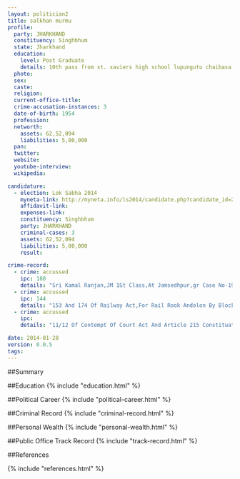 ```yaml
---
layout: politician2
title: salkhan murmu
profile: 
  party: JHARKHAND
  constituency: Singhbhum
  state: Jharkhand
  education: 
    level: Post Graduate
    details: 10th pass from st. xaviers high school lupungutu chaibasa bseb patna in 1969 12th pass from lbsm college karandin under ranchi university in 1973 b.com pass from private from jamsedhpur co operative college ranchi university in 1976 m.com from ranchi univ
  photo: 
  sex: 
  caste: 
  religion: 
  current-office-title: 
  crime-accusation-instances: 3
  date-of-birth: 1954
  profession: 
  networth: 
    assets: 62,52,094
    liabilities: 5,00,000
  pan: 
  twitter: 
  website: 
  youtube-interview: 
  wikipedia: 

candidature: 
  - election: Lok Sabha 2014
    myneta-link: http://myneta.info/ls2014/candidate.php?candidate_id=2888
    affidavit-link: 
    expenses-link: 
    constituency: Singhbhum 
    party: JHARKHAND
    criminal-cases: 3
    assets: 62,52,094
    liabilities: 5,00,000
    result:  

crime-record: 
  - crime: accussed
    ipc: 188
    details: "Sri Kamal Ranjan,JM 1St Class,At Jamsedhpur,gr Case No-1903 Of 2002,Date 24/09/2002" 
  - crime: accussed
    ipc: 144
    details: "153 And 174 Of Railway Act,For Rail Rook Andolon By Blocking Up And Down Trains At Chaibasa,Railway JM,gr Case No-42/2003 At Chaibasa,Date Of Cognizance 24/08/2004" 
  - crime: accussed
    ipc: 
    details: "11/12 Of Contempt Of Court Act And Article 215 Constituation Of India,For Burring Of Effigy Of High Court,CC No-5/2012" 

date: 2014-01-28
version: 0.0.5
tags: 
---
```

##Summary


##Education
{% include "education.html" %}


##Political Career
{% include "political-career.html" %}


##Criminal Record
{% include "criminal-record.html" %}


##Personal Wealth
{% include "personal-wealth.html" %}


##Public Office Track Record
{% include "track-record.html" %}


##References


{% include "references.html" %}